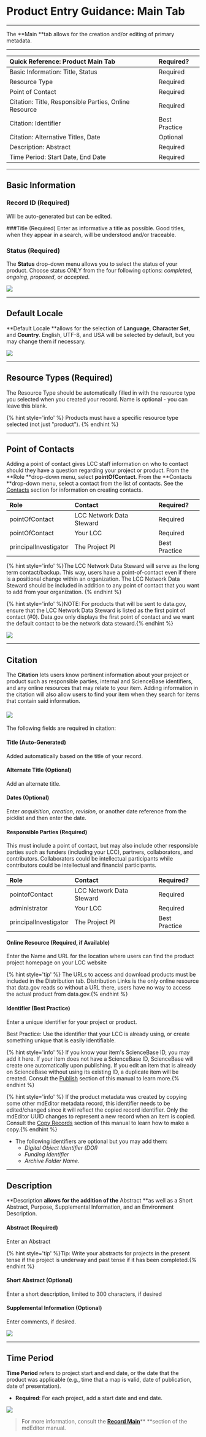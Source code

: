 # Product Entry Guidance: Main Tab

---

The **Main **tab allows for the creation and/or editing of primary metadata.

---

| Quick Reference: Product Main Tab | Required?|
| :--- |:--- |
| Basic Information: Title, Status | Required |
| Resource Type | Required |
| Point of Contact | Required |
| Citation: Title, Responsible Parties, Online Resource | Required |
| Citation: Identifier | Best Practice |
| Citation: Alternative Titles, Date | Optional|
| Description: Abstract | Required |
| Time Period: Start Date, End Date | Required |

---

## Basic Information

### Record ID (Required)
Will be auto-generated but can be edited.

###Title (Required)
Enter as informative a title as possible. Good titles, when they appear in a search, will be understood and/or traceable.

### Status (Required)
The **Status** drop-down menu allows you to select the status of your product. Choose status ONLY from the four following options: _completed_, _ongoing_, _proposed_, or _accepted_.

![](/assets/main_screenshot_updated.png)

---

## Default Locale

**Default Locale **allows for the selection of **Language**, **Character Set**, and **Country**. English, UTF-8, and USA will be selected by default, but you may change them if necessary.

![](/assets/default_locale.png)

---

## Resource Types (Required)

The Resource Type should be automatically filled in with the resource type you selected when you created your record.   Name is optional - you can leave this blank.


{% hint style='info' %} Products must have a specific resource type selected (not just "product"). {% endhint %}


---

## Point of Contacts

Adding a point of contact gives LCC staff information on who to contact should they have a question regarding your project or product. From the **Role **drop-down menu, select **pointOfContact**. From the **Contacts **drop-down menu, select a contact from the list of contacts. See the [Contacts](/product-entry-guidance/contact-entry-guidance.md) section for information on creating contacts.

| Role | Contact |Required?|
| :--- | :--- |:--- |
| pointOfContact | LCC Network Data Steward |Required|
| pointOfContact | Your LCC  | Required |
| principalInvestigator | The Project PI | Best Practice|

{% hint style='info' %}The LCC Network Data Steward will serve as the long term contact/backup. This way, users have a point-of-contact even if there is a positional change within an organization. The LCC Network Data Steward should be included in addition to any point of contact that you want to add from your organization. {% endhint %}


{% hint style='info' %}NOTE: For products that will be sent to data.gov, ensure that the LCC Network Data Steward is listed as the first point of contact \(\#0\). Data.gov only displays the first point of contact and we want the default contact to be the network data steward.{% endhint %}

![](/assets/point_of_contacts.png)

---

## Citation

The **Citation** lets users know pertinent information about your project or product such as responsible parties, internal and ScienceBase identifiers, and any online resources that may relate to your item. Adding information in the citation will also allow users to find your item when they search for items that contain said information.

#### ![](/assets/citation_updated.png)

The following fields are required in citation:

#### Title \(Auto-Generated\) 
Added automatically based on the title of your record.

#### Alternate Title \(Optional\) 
Add an alternate title.

#### Dates \(Optional\) 
Enter _acquisition_, _creation_, _revision_, or another date reference from the picklist and then enter the date.

#### Responsible Parties \(Required\) 
This must include a point of contact, but may also include other responsible parties such as funders \(including your LCC\), partners, collaborators, and contributors. Collaborators could be intellectual participants while contributors could be intellectual and financial participants.

| Role | Contact | Required? |
| :--- | :--- | :--- |
| pointofContact | LCC Network Data Steward | Required |
| administrator | Your LCC | Required |
| principalInvestigator | The Project PI | Best Practice|



  

#### Online Resource \(Required, if Available\) 
Enter the Name and URL for the location where users can find the product project homepage on your LCC website

{% hint style='tip' %} The URLs to access and download products must be included in the Distribution tab. Distribution Links is the only online resource that data.gov reads so without a URL there, users have no way to access the actual product from data.gov.{% endhint %}


#### Identifier (Best Practice) 
Enter a unique identifier for your project or product.

Best Practice: Use the identifier that your LCC is already using, or create something unique that is easily identifiable. 

   {% hint style='info' %} If you know your item's ScienceBase ID, you may add it here. If your item does not have a ScienceBase ID, ScienceBase will create one automatically upon publishing. If you edit an item that is already on ScienceBase without using its existing ID, a duplicate item will be created. Consult the [Publish](/publish.md) section of this manual to learn more.{% endhint %}
  
   {% hint style='info' %} If the product metadata was created by copying some other mdEditor metadata record, this identifier needs to be edited/changed since it will reflect the copied record identifier. Only the mdEditor UUID changes to represent a new record when an item is copied. Consult the [Copy Records](/data-management/copy-records.md) section of this manual to learn how to make a copy.{% endhint %}

  * The following identifiers are optional but you may add them: 
    * _Digital Object Identifier \(DOI\)_
    * _Funding identifier_
    * _Archive Folder Name._

---

## Description

**Description **allows for the addition of the** Abstract **as well as a Short Abstract, Purpose, Supplemental Information, and an Environment Description.

#### Abstract \(Required\) 
Enter an Abstract

  {% hint style='tip' %}Tip: Write your abstracts for projects in the present tense if   the project is underway and past tense if it has been completed.{% endhint %}

#### Short Abstract \(Optional\) 
Enter a short description, limited to 300 characters, if desired

#### Supplemental Information \(Optional\) 
Enter comments, if desired. 

![](/assets/description_lcc.png)

---

## **Time Period**

**Time Period** refers to project start and end date, or the date that the product was applicable \(e.g., time that a map is valid, date of publication, date of presentation\).

* **Required**: For each project, add a start date and end date.

![](/assets/time_period.png)

> For more information, consult the [**Record Main**](https://adiwg.gitbooks.io/mdeditor/content/record/edit/main.html)** **section of the mdEditor manual.



